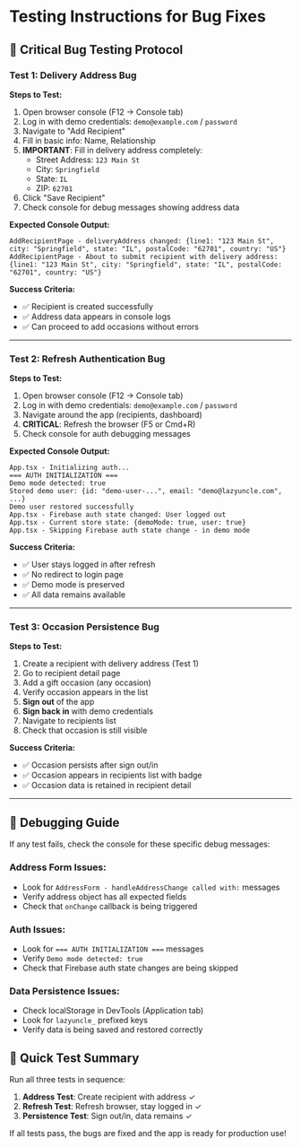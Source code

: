 # Testing Instructions for Bug Fixes

## 🧪 **Critical Bug Testing Protocol**

### **Test 1: Delivery Address Bug**

**Steps to Test:**
1. Open browser console (F12 → Console tab)
2. Log in with demo credentials: `demo@example.com` / `password`
3. Navigate to "Add Recipient"
4. Fill in basic info: Name, Relationship
5. **IMPORTANT**: Fill in delivery address completely:
   - Street Address: `123 Main St`
   - City: `Springfield`
   - State: `IL`
   - ZIP: `62701`
6. Click "Save Recipient"
7. Check console for debug messages showing address data

**Expected Console Output:**
```
AddRecipientPage - deliveryAddress changed: {line1: "123 Main St", city: "Springfield", state: "IL", postalCode: "62701", country: "US"}
AddRecipientPage - About to submit recipient with delivery address: {line1: "123 Main St", city: "Springfield", state: "IL", postalCode: "62701", country: "US"}
```

**Success Criteria:**
- ✅ Recipient is created successfully
- ✅ Address data appears in console logs
- ✅ Can proceed to add occasions without errors

---

### **Test 2: Refresh Authentication Bug**

**Steps to Test:**
1. Open browser console (F12 → Console tab)
2. Log in with demo credentials: `demo@example.com` / `password`
3. Navigate around the app (recipients, dashboard)
4. **CRITICAL**: Refresh the browser (F5 or Cmd+R)
5. Check console for auth debugging messages

**Expected Console Output:**
```
App.tsx - Initializing auth...
=== AUTH INITIALIZATION ===
Demo mode detected: true
Stored demo user: {id: "demo-user-...", email: "demo@lazyuncle.com", ...}
Demo user restored successfully
App.tsx - Firebase auth state changed: User logged out
App.tsx - Current store state: {demoMode: true, user: true}
App.tsx - Skipping Firebase auth state change - in demo mode
```

**Success Criteria:**
- ✅ User stays logged in after refresh
- ✅ No redirect to login page
- ✅ Demo mode is preserved
- ✅ All data remains available

---

### **Test 3: Occasion Persistence Bug**

**Steps to Test:**
1. Create a recipient with delivery address (Test 1)
2. Go to recipient detail page
3. Add a gift occasion (any occasion)
4. Verify occasion appears in the list
5. **Sign out** of the app
6. **Sign back in** with demo credentials
7. Navigate to recipients list
8. Check that occasion is still visible

**Success Criteria:**
- ✅ Occasion persists after sign out/in
- ✅ Occasion appears in recipients list with badge
- ✅ Occasion data is retained in recipient detail

---

## 🔧 **Debugging Guide**

If any test fails, check the console for these specific debug messages:

### **Address Form Issues:**
- Look for `AddressForm - handleAddressChange called with:` messages
- Verify address object has all expected fields
- Check that `onChange` callback is being triggered

### **Auth Issues:**
- Look for `=== AUTH INITIALIZATION ===` messages
- Verify `Demo mode detected: true`
- Check that Firebase auth state changes are being skipped

### **Data Persistence Issues:**
- Check localStorage in DevTools (Application tab)
- Look for `lazyuncle_` prefixed keys
- Verify data is being saved and restored correctly

## 🎯 **Quick Test Summary**

Run all three tests in sequence:
1. **Address Test**: Create recipient with address ✓
2. **Refresh Test**: Refresh browser, stay logged in ✓  
3. **Persistence Test**: Sign out/in, data remains ✓

If all tests pass, the bugs are fixed and the app is ready for production use! 